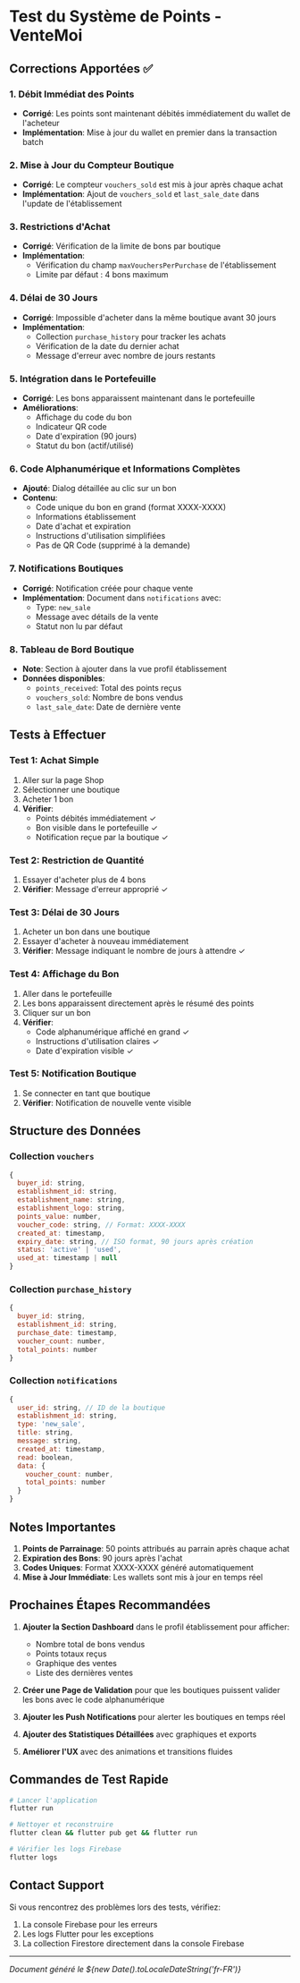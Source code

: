# Test du Système de Points - VenteMoi

## Corrections Apportées ✅

### 1. Débit Immédiat des Points
- **Corrigé**: Les points sont maintenant débités immédiatement du wallet de l'acheteur
- **Implémentation**: Mise à jour du wallet en premier dans la transaction batch

### 2. Mise à Jour du Compteur Boutique
- **Corrigé**: Le compteur `vouchers_sold` est mis à jour après chaque achat
- **Implémentation**: Ajout de `vouchers_sold` et `last_sale_date` dans l'update de l'établissement

### 3. Restrictions d'Achat
- **Corrigé**: Vérification de la limite de bons par boutique
- **Implémentation**:
  - Vérification du champ `maxVouchersPerPurchase` de l'établissement
  - Limite par défaut : 4 bons maximum

### 4. Délai de 30 Jours
- **Corrigé**: Impossible d'acheter dans la même boutique avant 30 jours
- **Implémentation**:
  - Collection `purchase_history` pour tracker les achats
  - Vérification de la date du dernier achat
  - Message d'erreur avec nombre de jours restants

### 5. Intégration dans le Portefeuille
- **Corrigé**: Les bons apparaissent maintenant dans le portefeuille
- **Améliorations**:
  - Affichage du code du bon
  - Indicateur QR code
  - Date d'expiration (90 jours)
  - Statut du bon (actif/utilisé)

### 6. Code Alphanumérique et Informations Complètes
- **Ajouté**: Dialog détaillée au clic sur un bon
- **Contenu**:
  - Code unique du bon en grand (format XXXX-XXXX)
  - Informations établissement
  - Date d'achat et expiration
  - Instructions d'utilisation simplifiées
  - Pas de QR Code (supprimé à la demande)

### 7. Notifications Boutiques
- **Corrigé**: Notification créée pour chaque vente
- **Implémentation**: Document dans `notifications` avec:
  - Type: `new_sale`
  - Message avec détails de la vente
  - Statut non lu par défaut

### 8. Tableau de Bord Boutique
- **Note**: Section à ajouter dans la vue profil établissement
- **Données disponibles**:
  - `points_received`: Total des points reçus
  - `vouchers_sold`: Nombre de bons vendus
  - `last_sale_date`: Date de dernière vente

## Tests à Effectuer

### Test 1: Achat Simple
1. Aller sur la page Shop
2. Sélectionner une boutique
3. Acheter 1 bon
4. **Vérifier**:
   - Points débités immédiatement ✓
   - Bon visible dans le portefeuille ✓
   - Notification reçue par la boutique ✓

### Test 2: Restriction de Quantité
1. Essayer d'acheter plus de 4 bons
2. **Vérifier**: Message d'erreur approprié ✓

### Test 3: Délai de 30 Jours
1. Acheter un bon dans une boutique
2. Essayer d'acheter à nouveau immédiatement
3. **Vérifier**: Message indiquant le nombre de jours à attendre ✓

### Test 4: Affichage du Bon
1. Aller dans le portefeuille
2. Les bons apparaissent directement après le résumé des points
3. Cliquer sur un bon
4. **Vérifier**:
   - Code alphanumérique affiché en grand ✓
   - Instructions d'utilisation claires ✓
   - Date d'expiration visible ✓

### Test 5: Notification Boutique
1. Se connecter en tant que boutique
2. **Vérifier**: Notification de nouvelle vente visible

## Structure des Données

### Collection `vouchers`
```javascript
{
  buyer_id: string,
  establishment_id: string,
  establishment_name: string,
  establishment_logo: string,
  points_value: number,
  voucher_code: string, // Format: XXXX-XXXX
  created_at: timestamp,
  expiry_date: string, // ISO format, 90 jours après création
  status: 'active' | 'used',
  used_at: timestamp | null
}
```

### Collection `purchase_history`
```javascript
{
  buyer_id: string,
  establishment_id: string,
  purchase_date: timestamp,
  voucher_count: number,
  total_points: number
}
```

### Collection `notifications`
```javascript
{
  user_id: string, // ID de la boutique
  establishment_id: string,
  type: 'new_sale',
  title: string,
  message: string,
  created_at: timestamp,
  read: boolean,
  data: {
    voucher_count: number,
    total_points: number
  }
}
```

## Notes Importantes

1. **Points de Parrainage**: 50 points attribués au parrain après chaque achat
2. **Expiration des Bons**: 90 jours après l'achat
3. **Codes Uniques**: Format XXXX-XXXX généré automatiquement
4. **Mise à Jour Immédiate**: Les wallets sont mis à jour en temps réel

## Prochaines Étapes Recommandées

1. **Ajouter la Section Dashboard** dans le profil établissement pour afficher:
   - Nombre total de bons vendus
   - Points totaux reçus
   - Graphique des ventes
   - Liste des dernières ventes

2. **Créer une Page de Validation** pour que les boutiques puissent valider les bons avec le code alphanumérique

3. **Ajouter les Push Notifications** pour alerter les boutiques en temps réel

4. **Ajouter des Statistiques Détaillées** avec graphiques et exports

5. **Améliorer l'UX** avec des animations et transitions fluides

## Commandes de Test Rapide

```bash
# Lancer l'application
flutter run

# Nettoyer et reconstruire
flutter clean && flutter pub get && flutter run

# Vérifier les logs Firebase
flutter logs
```

## Contact Support

Si vous rencontrez des problèmes lors des tests, vérifiez:
1. La console Firebase pour les erreurs
2. Les logs Flutter pour les exceptions
3. La collection Firestore directement dans la console Firebase

---
*Document généré le ${new Date().toLocaleDateString('fr-FR')}*